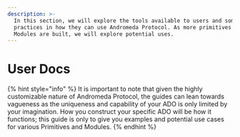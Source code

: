```yaml
---
description: >-
  In this section, we will explore the tools available to users and some best
  practices in how they can use Andromeda Protocol. As more primitives and
  Modules are built, we will explore potential uses.
---
```


# User Docs

{% hint style="info" %}
It is important to note that given the highly customizable nature of Andromeda Protocol, the guides can lean towards vagueness as the uniqueness and capability of your ADO is only limited by your imagination. How you construct your specific ADO will be how it functions; this guide is only to give you examples and potential use cases for various Primitives and Modules.
{% endhint %}



